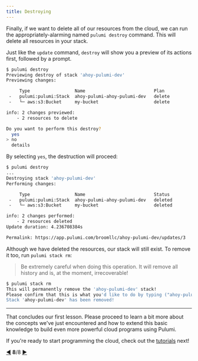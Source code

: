 ```yaml
---
title: Destroying
---
```


Finally, if we want to delete all of our resources from the cloud, we can run the appropriately-alarming named
`pulumi destroy` command.  This will delete all resources in your stack.

Just like the `update` command, `destroy` will show you a preview of its actions first, followed by a prompt.

```bash
$ pulumi destroy
Previewing destroy of stack 'ahoy-pulumi-dev'
Previewing changes:

     Type                 Name                          Plan
 -   pulumi:pulumi:Stack  ahoy-pulumi-ahoy-pulumi-dev   delete
 -   └─ aws:s3:Bucket     my-bucket                     delete

info: 2 changes previewed:
    - 2 resources to delete

Do you want to perform this destroy?
  yes
> no
  details
```

By selecting `yes`, the destruction will proceed:

```bash
$ pulumi destroy
...
Destroying stack 'ahoy-pulumi-dev'
Performing changes:

     Type                 Name                          Status
 -   pulumi:pulumi:Stack  ahoy-pulumi-ahoy-pulumi-dev   deleted
 -   └─ aws:s3:Bucket     my-bucket                     deleted

info: 2 changes performed:
    - 2 resources deleted
Update duration: 4.236708384s

Permalink: https://app.pulumi.com/broomllc/ahoy-pulumi-dev/updates/3
```

Although we have deleted the resources, our stack will still exist.  To remove it too, run `pulumi stack rm`:

> Be extremely careful when doing this operation.  It will remove all history and is, at the moment, irrecoverable!

```bash
$ pulumi stack rm
This will permanently remove the 'ahoy-pulumi-dev' stack!
Please confirm that this is what you'd like to do by typing ("ahoy-pulumi-dev"): ahoy-pulumi-dev
Stack 'ahoy-pulumi-dev' has been removed!
```

***

That concludes our first lesson.  Please proceed to learn a bit more about the concepts we've just encountered and
how to extend this basic knowledge to build even more powerful cloud programs using Pulumi.

If you're ready to start programming the cloud, check out the [tutorials](../quickstart/#tutorials) next!

<div class="tour-nav">
    <a class="tour-button enabled" href="basics-previewing.html" title="Performing updates">◀</a>
    <span class="tour-index"><strong>8</strong>/8</span>
    <a class="tour-button enabled" href="programs.html" title="Beyond the Basics">▶</a>
</div>
